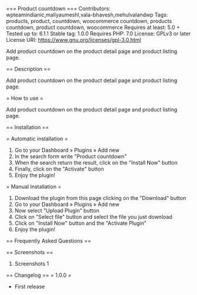 === Product countdown ===
Contributors: wpteamindianic,maliyaumeshl,vala-bhavesh,mehulvalandwp
Tags: products, product, countdown, woocommerce countdown, products countdown, product countdown, woocommerce
Requires at least: 5.0 +
Tested up to: 6.1.1
Stable tag: 1.0.0
Requires PHP: 7.0
License: GPLv3 or later
License URI: https://www.gnu.org/licenses/gpl-3.0.html

Add product countdown on the product detail page and product listing page.

== Description ==

Add product countdown on the product detail page and product listing page.

= How to use =

Add product countdown on the product detail page and product listing page.

== Installation ==

= Automatic installation =
1. Go to your Dashboard » Plugins » Add new
2. In the search form write "Product countdown"
3. When the search return the result, click on the "Install Now" button
4. Finally, click on the "Activate" button
5. Enjoy the plugin!

= Manual Installation = 
1. Download the plugin from this page clicking on the "Download" button
2. Go to your Dashboard » Plugins » Add new
3. Now select "Upload Plugin" button
4. Click on "Select file" button and select the file you just download
5. Click on "Install Now" button and the "Activate Plugin"
6. Enjoy the plugin!

== Frequently Asked Questions ==


== Screenshots ==

1. Screenshots 1

== Changelog ==
= 1.0.0 =
* First release